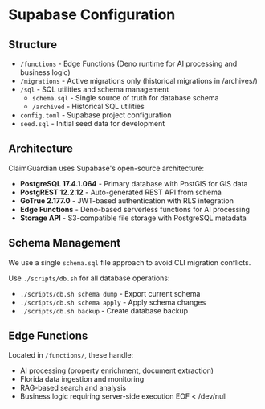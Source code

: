 # Supabase Configuration

## Structure

- `/functions` - Edge Functions (Deno runtime for AI processing and business logic)
- `/migrations` - Active migrations only (historical migrations in /archives/)
- `/sql` - SQL utilities and schema management
  - `schema.sql` - Single source of truth for database schema
  - `/archived` - Historical SQL utilities
- `config.toml` - Supabase project configuration
- `seed.sql` - Initial seed data for development

## Architecture

ClaimGuardian uses Supabase's open-source architecture:

- **PostgreSQL 17.4.1.064** - Primary database with PostGIS for GIS data
- **PostgREST 12.2.12** - Auto-generated REST API from schema
- **GoTrue 2.177.0** - JWT-based authentication with RLS integration
- **Edge Functions** - Deno-based serverless functions for AI processing
- **Storage API** - S3-compatible file storage with PostgreSQL metadata

## Schema Management

We use a single `schema.sql` file approach to avoid CLI migration conflicts.

Use `./scripts/db.sh` for all database operations:

- `./scripts/db.sh schema dump` - Export current schema
- `./scripts/db.sh schema apply` - Apply schema changes
- `./scripts/db.sh backup` - Create database backup

## Edge Functions

Located in `/functions/`, these handle:

- AI processing (property enrichment, document extraction)
- Florida data ingestion and monitoring
- RAG-based search and analysis
- Business logic requiring server-side execution
  EOF < /dev/null
